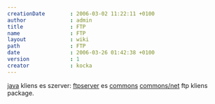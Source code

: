 ```yaml
---
creationDate        : 2006-03-02 11:22:11 +0100 
author              : admin 
title               : FTP 
name                : FTP 
layout              : wiki 
path                : FTP 
date                : 2006-03-26 01:42:38 +0100 
version             : 1 
creator             : kocka 
---
```


[java](java.html) kliens es szerver: [ftpserver](ftpserver.html) es [commons](commons.html) [commons/net](commons/net.html) ftp kliens package.
